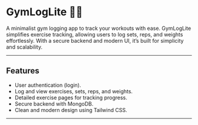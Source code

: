 # GymLogLite 🏋️‍♂️

A minimalist gym logging app to track your workouts with ease. GymLogLite simplifies exercise tracking, allowing users to log sets, reps, and weights effortlessly. With a secure backend and modern UI, it’s built for simplicity and scalability.

---

## Features

- User authentication (login).  
- Log and view exercises, sets, reps, and weights.  
- Detailed exercise pages for tracking progress.  
- Secure backend with MongoDB.  
- Clean and modern design using Tailwind CSS.  

---
